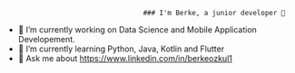                                       ### I'm Berke, a junior developer 🚀





- 🔭 I’m currently working on Data Science and Mobile Application Developement.
- 🌱 I’m currently learning Python, Java, Kotlin and Flutter
- 💬 Ask me about https://www.linkedin.com/in/berkeozkul1


